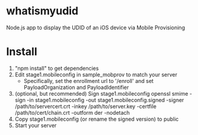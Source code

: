 whatismyudid
============

Node.js app to display the UDID of an iOS device via Mobile Provisioning


Install
=======

1. "npm install" to get dependencies
2. Edit stage1.mobileconfig in sample_mobprov to match your server
     - Specifically, set the enrollment url to '<your server>/enroll' and set PayloadOrganization and PayloadIdentifier
3. (optional, but recommended) Sign stage1.mobileconfig
     openssl smime -sign -in stage1.mobileconfig -out stage1.mobileconfig.signed -signer /path/to/servercert.crt -inkey /path/to/server.key -certfile /path/to/cert/chain.crt -outform der -nodetach
4. Copy stage1.mobileconfig (or rename the signed version) to public
8. Start your server
